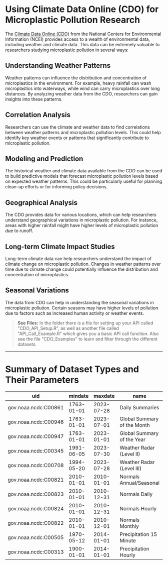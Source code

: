 # Using Climate Data Online (CDO) for Microplastic Pollution Research

The [Climate Data Online (CDO)](https://www.ncei.noaa.gov/access/cdo/cdo.html) from the National Centers for Environmental Information (NCEI) provides access to a wealth of environmental data, including weather and climate data. This data can be extremely valuable to researchers studying microplastic pollution in several ways:

## Understanding Weather Patterns

Weather patterns can influence the distribution and concentration of microplastics in the environment. For example, heavy rainfall can wash microplastics into waterways, while wind can carry microplastics over long distances. By analyzing weather data from the CDO, researchers can gain insights into these patterns.

## Correlation Analysis

Researchers can use the climate and weather data to find correlations between weather patterns and microplastic pollution levels. This could help identify key weather events or patterns that significantly contribute to microplastic pollution.

## Modeling and Prediction

The historical weather and climate data available from the CDO can be used to build predictive models that forecast microplastic pollution levels based on expected weather patterns. This could be particularly useful for planning clean-up efforts or for informing policy decisions.

## Geographical Analysis

The CDO provides data for various locations, which can help researchers understand geographical variations in microplastic pollution. For instance, areas with higher rainfall might have higher levels of microplastic pollution due to runoff.

## Long-term Climate Impact Studies

Long-term climate data can help researchers understand the impact of climate change on microplastic pollution. Changes in weather patterns over time due to climate change could potentially influence the distribution and concentration of microplastics.

## Seasonal Variations

The data from CDO can help in understanding the seasonal variations in microplastic pollution. Certain seasons may have higher levels of pollution due to factors such as increased human activity or weather events.

> **See Files:** In the folder there is a file for setting up your API called "CDO_API_Setup.R", as well as another file called "API_Call_Example.R" which gives you a basic API call function. Also see the file "CDO_Examples" to learn and filter through the different datasets.


---

# Summary of Dataset Types and Their Parameters

| uid                  | mindate     | maxdate     | name                        | datacoverage | id        |
|----------------------|-------------|-------------|-----------------------------|--------------|-----------|
| gov.noaa.ncdc:C00861 | 1763-01-01  | 2023-07-28  | Daily Summaries             | 1.00         | GHCND     |
| gov.noaa.ncdc:C00946 | 1763-01-01  | 2023-07-01  | Global Summary of the Month | 1.00         | GSOM      |
| gov.noaa.ncdc:C00947 | 1763-01-01  | 2023-01-01  | Global Summary of the Year  | 1.00         | GSOY      |
| gov.noaa.ncdc:C00345 | 1991-06-05  | 2023-07-30  | Weather Radar (Level II)    | 0.95         | NEXRAD2   |
| gov.noaa.ncdc:C00708 | 1994-05-20  | 2023-07-28  | Weather Radar (Level III)   | 0.95         | NEXRAD3   |
| gov.noaa.ncdc:C00821 | 2010-01-01  | 2010-01-01  | Normals Annual/Seasonal     | 1.00         | NORMAL_ANN|
| gov.noaa.ncdc:C00823 | 2010-01-01  | 2010-12-31  | Normals Daily               | 1.00         | NORMAL_DLY|
| gov.noaa.ncdc:C00824 | 2010-01-01  | 2010-12-31  | Normals Hourly              | 1.00         | NORMAL_HLY|
| gov.noaa.ncdc:C00822 | 2010-01-01  | 2010-12-01  | Normals Monthly             | 1.00         | NORMAL_MLY|
| gov.noaa.ncdc:C00505 | 1970-05-12  | 2014-01-01  | Precipitation 15 Minute     | 0.25         | PRECIP_15 |
| gov.noaa.ncdc:C00313 | 1900-01-01  | 2014-01-01  | Precipitation Hourly        | 1.00         | PRECIP_HLY|
